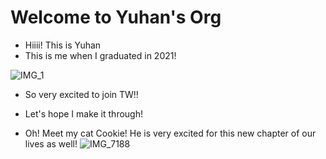 # Welcome to Yuhan's Org
- Hiiii! This is Yuhan
- This is me when I graduated in 2021!

![IMG_1](https://user-images.githubusercontent.com/102740368/162560401-7be1f656-e91e-4405-bf4f-0f7bb18053b5.jpg)

- So very excited to join TW!!
- Let's hope I make it through!

- Oh! Meet my cat Cookie! He is very excited for this new chapter of our lives as well!
![IMG_7188](https://user-images.githubusercontent.com/102740368/162560899-15cc0c95-7182-49e0-b1b5-355c93322bd2.jpg)
